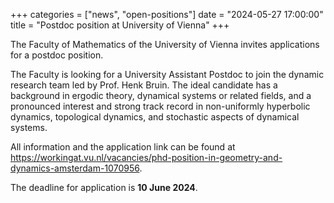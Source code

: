 +++
categories = ["news", "open-positions"]
date = "2024-05-27 17:00:00"
title = "Postdoc position at University of Vienna"
+++

The Faculty of Mathematics of the University of Vienna invites applications for a postdoc position. 

The Faculty is looking for a University Assistant Postdoc to join the dynamic research team led by Prof. Henk Bruin. 
The ideal candidate has a background in ergodic theory, dynamical systems or related fields, and a pronounced interest and strong track record 
in non-uniformly hyperbolic dynamics, topological dynamics, and stochastic aspects of dynamical systems.

All information and the application link can be found at <https://workingat.vu.nl/vacancies/phd-position-in-geometry-and-dynamics-amsterdam-1070956>.

The deadline for application is **10 June 2024**.
